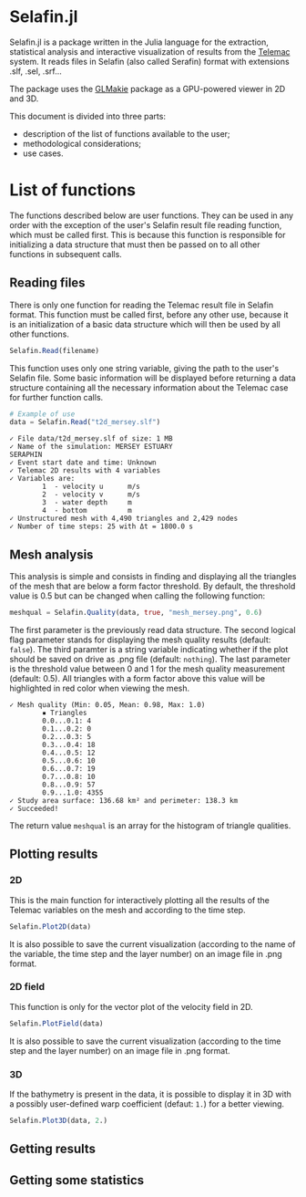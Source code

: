 # Selafin.jl

Selafin.jl is a package written in the Julia language for the extraction, statistical analysis and interactive visualization of results from the [Telemac](www.opentelemac.org) system. It reads files in Selafin (also called Serafin) format with extensions .slf, .sel, .srf...

The package uses the [GLMakie](https://makie.juliaplots.org/stable/) package as a GPU-powered viewer in 2D and 3D.

This document is divided into three parts:
- description of the list of functions available to the user;
- methodological considerations;
- use cases.

# List of functions

The functions described below are user functions. They can be used in any order with the exception of the user's Selafin result file reading function, which must be called first. This is because this function is responsible for initializing a data structure that must then be passed on to all other functions in subsequent calls.

## Reading files

There is only one function for reading the Telemac result file in Selafin format. This function must be called first, before any other use, because it is an initialization of a basic data structure which will then be used by all other functions.

```julia
Selafin.Read(filename)
```

This function uses only one string variable, giving the path to the user's Selafin file. Some basic information will be displayed before returning a data structure containing all the necessary information about the Telemac case for further function calls.

```julia
# Example of use
data = Selafin.Read("t2d_mersey.slf")
```
```
✓ File data/t2d_mersey.slf of size: 1 MB
✓ Name of the simulation: MERSEY ESTUARY                                                          SERAPHIN
✓ Event start date and time: Unknown
✓ Telemac 2D results with 4 variables
✓ Variables are:
        1  - velocity u      m/s
        2  - velocity v      m/s
        3  - water depth     m
        4  - bottom          m
✓ Unstructured mesh with 4,490 triangles and 2,429 nodes
✓ Number of time steps: 25 with Δt = 1800.0 s
```

## Mesh analysis

This analysis is simple and consists in finding and displaying all the triangles of the mesh that are below a form factor threshold. By default, the threshold value is 0.5 but can be changed when calling the following function:

```julia
meshqual = Selafin.Quality(data, true, "mesh_mersey.png", 0.6)
```

The first parameter is the previously read data structure. The second logical flag parameter stands for displaying the mesh quality results (default: `false`). The third paramter is a string variable indicating whether if the plot should be saved on drive as .png file (default: `nothing`). The last parameter is the threshold value between 0 and 1 for the mesh quality measurement (default: 0.5). All triangles with a form factor above this value will be highlighted in red color when viewing the mesh.

```
✓ Mesh quality (Min: 0.05, Mean: 0.98, Max: 1.0)
        ▪ Triangles
        0.0...0.1: 4
        0.1...0.2: 0
        0.2...0.3: 5
        0.3...0.4: 18
        0.4...0.5: 12
        0.5...0.6: 10
        0.6...0.7: 19
        0.7...0.8: 10
        0.8...0.9: 57
        0.9...1.0: 4355
✓ Study area surface: 136.68 km² and perimeter: 138.3 km
✓ Succeeded!         
```

The return value `meshqual` is an array for the histogram of triangle qualities.

## Plotting results

### 2D

This is the main function for interactively plotting all the results of the Telemac variables on the mesh and according to the time step.

```julia
Selafin.Plot2D(data)
```

It is also possible to save the current visualization (according to the name of the variable, the time step and the layer number) on an image file in .png format.

### 2D field

This function is only for the vector plot of the velocity field in 2D.

```julia
Selafin.PlotField(data)
```

It is also possible to save the current visualization (according to the time step and the layer number) on an image file in .png format.

### 3D

If the bathymetry is present in the data, it is possible to display it in 3D with a possibly user-defined warp coefficient (defaut: `1.`) for a better viewing.

```julia
Selafin.Plot3D(data, 2.)
```

## Getting results

## Getting some statistics

